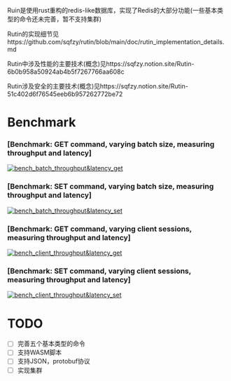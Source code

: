 Ruin是使用rust重构的redis-like数据库，实现了Redis的大部分功能(一些基本类型的命令还未完善，暂不支持集群)

Rutin的实现细节见https://github.com/sqfzy/rutin/blob/main/doc/rutin_implementation_details.md

Rutin中涉及性能的主要技术(概念)见https://sqfzy.notion.site/Rutin-6b0b958a50924ab4b5f7267766aa608c

Rutin涉及安全的主要技术(概念)见https://sqfzy.notion.site/Rutin-51c402d6f76545eeb6b957262772be72

# Benchmark

### [Benchmark: GET command, varying batch size, measuring throughput and latency]

[![bench_batch_throughput&latency_get](/sqfzy/rutin/blob/main/benches/compare_redis/html/bench_batch_throughput&latency_get.svg)](https://github.com)

### [Benchmark: SET command, varying batch size, measuring throughput and latency]

[![bench_batch_throughput&latency_set](/sqfzy/rutin/blob/main/benches/compare_redis/html/bench_batch_throughput&latency_set.svg)](https://github.com)

### [Benchmark: GET command, varying client sessions, measuring throughput and latency]

[![bench_client_throughput&latency_get](/sqfzy/rutin/blob/main/benches/compare_redis/html/bench_client_throughput&latency_get.svg)](https://github.com)

### [Benchmark: SET command, varying client sessions, measuring throughput and latency]

[![bench_client_throughput&latency_set](/sqfzy/rutin/blob/main/benches/compare_redis/html/bench_client_throughput&latency_set.svg)](https://github.com)

# TODO

- [ ] 完善五个基本类型的命令
- [ ] 支持WASM脚本
- [ ] 支持JSON，protobuf协议
- [ ] 实现集群
